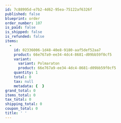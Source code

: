 ```yaml
---
id: 7c88995d-e7b2-4d62-95ea-75122af6326f
published: false
blueprint: order
order_number: 107
is_paid: false
is_shipped: false
is_refunded: false
items:
  -
    id: 02336006-1d48-40e8-9180-aaf5def52aa7
    product: 66e767a9-ee34-4dc4-8681-d09bb59f0cf5
    variant:
      variant: Polmaraton
      product: 66e767a9-ee34-4dc4-8681-d09bb59f0cf5
    quantity: 1
    total: 0
    tax: null
    metadata: {  }
grand_total: 0
items_total: 0
tax_total: 0
shipping_total: 0
coupon_total: 0
title: ' '
---
```

